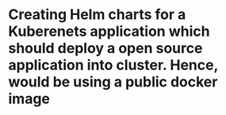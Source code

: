 # Creating Helm charts for a Kuberenets application which should deploy a open source application into cluster. Hence, would be using a public docker image
